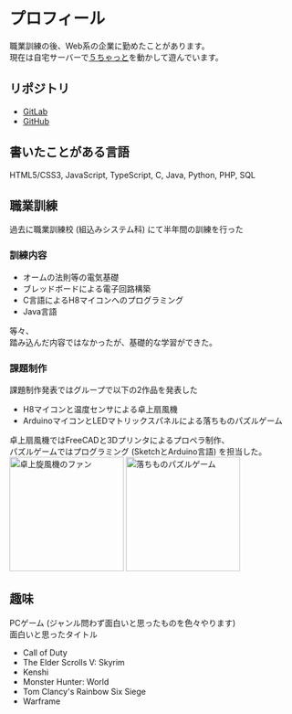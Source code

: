 # プロフィール
職業訓練の後、Web系の企業に勤めたことがあります。  
現在は自宅サーバーで[５ちゃっと](https://5chat.site/)を動かして遊んでいます。

## リポジトリ
- [GitLab](https://gitlab.com/S-Del)
- [GitHub](https://github.com/S-Del)

## 書いたことがある言語
HTML5/CSS3, JavaScript, TypeScript, C, Java, Python, PHP, SQL

## 職業訓練
過去に職業訓練校 (組込みシステム科) にて半年間の訓練を行った  
### 訓練内容
- オームの法則等の電気基礎
- ブレッドボードによる電子回路構築
- C言語によるH8マイコンへのプログラミング
- Java言語

等々、  
踏み込んだ内容ではなかったが、基礎的な学習ができた。

### 課題制作
課題制作発表ではグループで以下の2作品を発表した
- H8マイコンと温度センサによる卓上扇風機
- ArduinoマイコンとLEDマトリックスパネルによる落ちものパズルゲーム

卓上扇風機ではFreeCADと3Dプリンタによるプロペラ制作、  
パズルゲームではプログラミング (SketchとArduino言語) を担当した。  
<img src="https://user-images.githubusercontent.com/52993483/89760280-0312e980-db27-11ea-9263-68ab54b20f8f.png"
     alt="卓上旋風機のファン"
     height="200">
<img src="https://user-images.githubusercontent.com/52993483/89773998-f484fc00-db3f-11ea-8c81-86dff0b65555.gif"
     alt="落ちものパズルゲーム"
     height="200">

## 趣味
PCゲーム (ジャンル問わず面白いと思ったものを色々やります)  
面白いと思ったタイトル
- Call of Duty
- The Elder Scrolls V: Skyrim
- Kenshi
- Monster Hunter: World
- Tom Clancy's Rainbow Six Siege
- Warframe